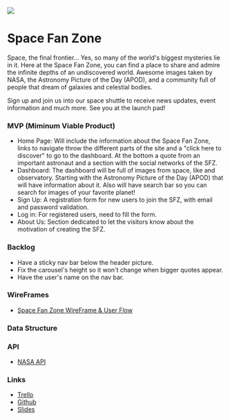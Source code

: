 <img src="/Users/james/Documents/Ironhack/Bootcamp/Module-1/Proyect M1/Images/sunrise-over-the-earth.jpg"  />

# **Space Fan Zone**

Space, the final frontier... Yes, so many of the world's biggest mysteries lie in it. Here at the Space Fan Zone, you can find a place to share and admire the infinite depths of an undiscovered world. Awesome images taken by NASA, the Astronomy Picture of the Day (APOD), and a community full of people that dream of galaxies and celestial bodies. 

Sign up and join us into our space shuttle to receive news updates, event information and much more. See you at the launch pad!

### MVP (Miminum Viable Product)

- Home Page: Will include the information about the Space Fan Zone, links to navigate throw the different parts of the site and a "click here to discover" to go to the dashboard. At the bottom a quote from an important astronaut and a section with the social networks of the SFZ.
- Dashboard: The dashboard will be full of images from space, like and observatory. Starting with the Astronomy Picture of the Day (APOD) that will have information about it. Also will have search bar so you can search for images of your favorite planet!
- Sign Up: A registration form for new users to join the SFZ, with email and password validation.
- Log in: For registered users, need to fill the form.
- About Us: Section dedicated to let the visitors know about the motivation of creating the SFZ.

### Backlog

- Have a sticky nav bar below the header picture.
- Fix the carousel's height so it won't change when bigger quotes appear.
- Have the user's name on the nav bar.

### WireFrames

- [Space Fan Zone WireFrame & User Flow](https://www.figma.com/file/5RxihzResKi3KnUTlJwgdv/Project-M1-SPACE?node-id=0%3A1)

### Data Structure

### API

- [NASA API](https://api.nasa.gov/)

### Links

- [Trello](https://trello.com/b/KuGA1yeP/space-fan-zone-m1-project/calendar)
- [Github](https://jaimepintop.github.io/M1-Project-SFZ/index.html)
- [Slides](https://docs.google.com/presentation/d/1nCgOee45LTQ09gY9tOpNE4y3pHuxL5Rulscb9VdGyRI/edit?usp=sharing)